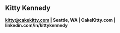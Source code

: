 ## Kitty Kennedy
**kitty@cakekitty.com | Seattle, WA | CakeKitty.com | ​linkedin.com/in/kittykennedy**
